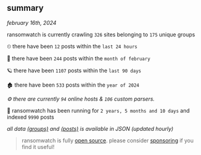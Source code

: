 
## summary
_february 16th, 2024_

ransomwatch is currently crawling `326` sites belonging to `175` unique groups

⏲ there have been `12` posts within the `last 24 hours`

🦈 there have been `244` posts within the `month of february`

🪐 there have been `1107` posts within the `last 90 days`

🏚 there have been `533` posts within the `year of 2024`

_⚙️ there are currently `94` online hosts & `106` custom parsers._

🦕 ransomwatch has been running for `2 years, 5 months and 10 days` and indexed `9990` posts

_all data  [(groups)](http://ransomwhat.telemetry.ltd/groups) and [(posts)](http://ransomwhat.telemetry.ltd/posts) is available in JSON (updated hourly)_

> ransomwatch is fully [open source](https://github.com/joshhighet/ransomwatch#ransomwatch--). please consider [sponsoring](https://github.com/sponsors/joshhighet) if you find it useful!
